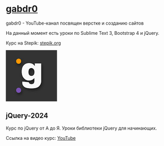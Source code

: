# [gabdr0](https://www.youtube.com/@gabdr0)

gabdr0 - YouTube-канал посвящен верстке и созданию сайтов

На данный момент есть уроки по Sublime Text 3, Bootstrap 4 и jQuery.

Курс на Stepik: [stepik.org](https://stepik.org/134100)

![logo](data/gabdr0Logo.jpg)


## jQuery-2024
Курс по jQuery от А до Я. Уроки библиотеки jQuery для начинающих.

Ссылка на видео курс: [YouTube](https://www.youtube.com/watch?v=vPnom5AiD1w&list=PLfe1kRw3wJm1THSnShR473hltjgt2Li8y)
